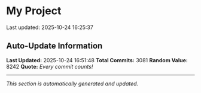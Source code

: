 # My Project


Last updated: 2025-10-24 16:25:37
















































































































































































































































































































































































































































































































































































































































































































































































































































































































































































































































































































































































































































































































































































































































































































































































































































































































































































































































































































































































































































































































































































































































































































































































































































































































































































































































































































































































































































































































































































































































































































































































































































































































































































































































































































































































































## Auto-Update Information

**Last Updated:** 2025-10-24 16:51:48
**Total Commits:** 3081
**Random Value:** 8242
**Quote:** _Every commit counts!_

---
_This section is automatically generated and updated._